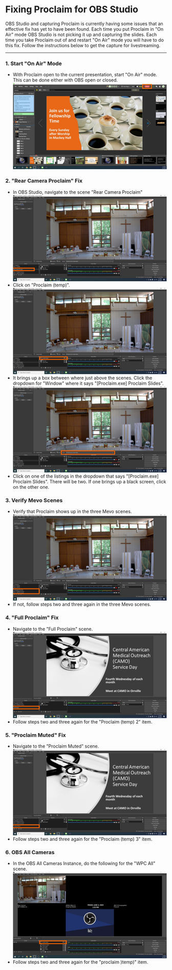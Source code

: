 # Fixing Proclaim for OBS Studio

OBS Studio and capturing Proclaim is currently having some issues that an effective fix has yet to have been found. Each time you put Proclaim in "On Air" mode OBS Studio is not picking it up and capturing the slides. Each time you take Proclaim out of and restart "On Air" mode you will have to do this fix. Follow the instructions below to get the capture for livestreaming. 

---

### 1. Start "On Air" Mode
 - With Proclaim open to the current presentation, start "On Air" mode. This can be done either with OBS open or closed.
   ![On Air Mode](../assets/images/fixing-proclaim/proclaim-on-air.png)

### 2. "Rear Camera Proclaim" Fix
 - In OBS Studio, navigate to the scene "Rear Camera Proclaim"
  ![OBS Rear Camera Proclaim](../assets/images/fixing-proclaim/proclaim-rear-cam-scene.png)
 - Click on "Proclaim (temp)".
  ![OBS Rear Camera Proclaim](../assets/images/fixing-proclaim/proclaim-rear-cam-temp.png)
 - It brings up a box between where just above the scenes. Click the dropdown for "Window" where it says "[Proclaim.exe] Proclaim Slides".
  ![OBS Rear Camera Proclaim](../assets/images/fixing-proclaim/proclaim-rear-cam-window.png)
 - Click on one of the listings in the dropdown that says "[Proclaim.exe] Proclaim Slides". There will be two. If one brings up a black screen, click on the other one.

### 3. Verify Mevo Scenes
 - Verify that Proclaim shows up in the three Mevo scenes.
  ![OBS Mevo Camera Scenes](../assets/images/fixing-proclaim/proclaim-mevo.png)
 - If not, follow steps two and three again in the three Mevo scenes.

### 4. "Full Proclaim" Fix
 - Navigate to the "Full Proclaim" scene.
  ![OBS Full Proclaim](../assets/images/fixing-proclaim/proclaim-full.png)
 - Follow steps two and three again for the "Proclaim (temp) 2" item.

### 5. "Proclaim Muted" Fix
 - Navigate to the "Proclaim Muted" scene.
  ![OBS Proclaim Muted](../assets/images/fixing-proclaim/proclaim-muted.png)
 - Follow steps two and three again for the "Proclaim (temp) 3" item.

### 6. OBS All Cameras 
 - In the OBS All Cameras Instance, do the following for the "WPC All" scene.
  ![OBS WPC All](../assets/images/fixing-proclaim/proclaim-all.png)
 - Follow steps two and three again for the "proclaim )temp)" item.